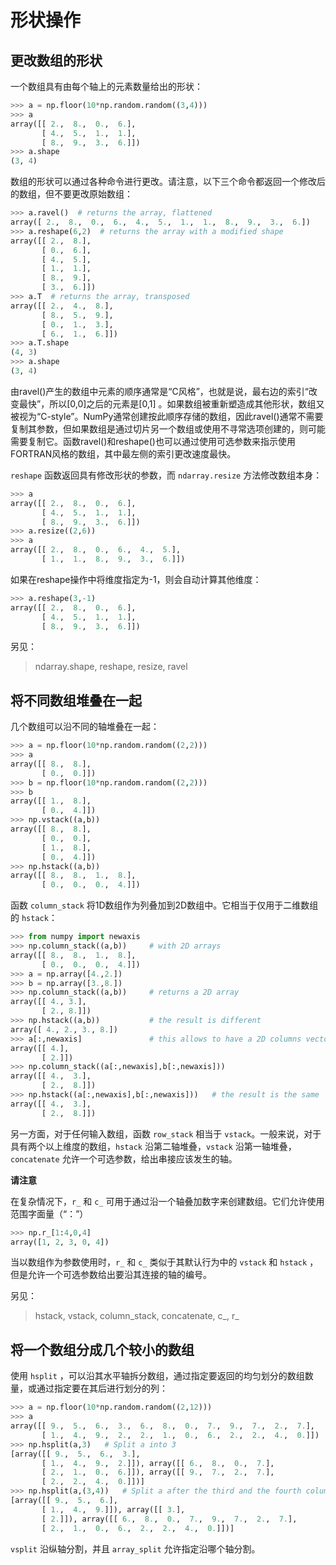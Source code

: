 <title>numpy数组形状操作 - <%-__DOC_NAME__ %></title>
<meta name="keywords" content="numpy数组形状操作" />

# 形状操作

## 更改数组的形状

一个数组具有由每个轴上的元素数量给出的形状：

```python
>>> a = np.floor(10*np.random.random((3,4)))
>>> a
array([[ 2.,  8.,  0.,  6.],
       [ 4.,  5.,  1.,  1.],
       [ 8.,  9.,  3.,  6.]])
>>> a.shape
(3, 4)
```

数组的形状可以通过各种命令进行更改。请注意，以下三个命令都返回一个修改后的数组，但不要更改原始数组：

```python
>>> a.ravel()  # returns the array, flattened
array([ 2.,  8.,  0.,  6.,  4.,  5.,  1.,  1.,  8.,  9.,  3.,  6.])
>>> a.reshape(6,2)  # returns the array with a modified shape
array([[ 2.,  8.],
       [ 0.,  6.],
       [ 4.,  5.],
       [ 1.,  1.],
       [ 8.,  9.],
       [ 3.,  6.]])
>>> a.T  # returns the array, transposed
array([[ 2.,  4.,  8.],
       [ 8.,  5.,  9.],
       [ 0.,  1.,  3.],
       [ 6.,  1.,  6.]])
>>> a.T.shape
(4, 3)
>>> a.shape
(3, 4)
```

由ravel()产生的数组中元素的顺序通常是“C风格”，也就是说，最右边的索引“改变最快”，所以[0,0]之后的元素是[0,1] 。如果数组被重新塑造成其他形状，数组又被视为“C-style”。NumPy通常创建按此顺序存储的数组，因此ravel()通常不需要复制其参数，但如果数组是通过切片另一个数组或使用不寻常选项创建的，则可能需要复制它。函数ravel()和reshape()也可以通过使用可选参数来指示使用FORTRAN风格的数组，其中最左侧的索引更改速度最快。

``reshape`` 函数返回具有修改形状的参数，而 ``ndarray.resize`` 方法修改数组本身：

```python
>>> a
array([[ 2.,  8.,  0.,  6.],
       [ 4.,  5.,  1.,  1.],
       [ 8.,  9.,  3.,  6.]])
>>> a.resize((2,6))
>>> a
array([[ 2.,  8.,  0.,  6.,  4.,  5.],
       [ 1.,  1.,  8.,  9.,  3.,  6.]])
```

如果在reshape操作中将维度指定为-1，则会自动计算其他维度：

```python
>>> a.reshape(3,-1)
array([[ 2.,  8.,  0.,  6.],
       [ 4.,  5.,  1.,  1.],
       [ 8.,  9.,  3.,  6.]])
```

另见：

> ndarray.shape, reshape, resize, ravel

## 将不同数组堆叠在一起

几个数组可以沿不同的轴堆叠在一起：

```python
>>> a = np.floor(10*np.random.random((2,2)))
>>> a
array([[ 8.,  8.],
       [ 0.,  0.]])
>>> b = np.floor(10*np.random.random((2,2)))
>>> b
array([[ 1.,  8.],
       [ 0.,  4.]])
>>> np.vstack((a,b))
array([[ 8.,  8.],
       [ 0.,  0.],
       [ 1.,  8.],
       [ 0.,  4.]])
>>> np.hstack((a,b))
array([[ 8.,  8.,  1.,  8.],
       [ 0.,  0.,  0.,  4.]])
```

函数 ``column_stack`` 将1D数组作为列叠加到2D数组中。它相当于仅用于二维数组的 ``hstack``：

```python
>>> from numpy import newaxis
>>> np.column_stack((a,b))     # with 2D arrays
array([[ 8.,  8.,  1.,  8.],
       [ 0.,  0.,  0.,  4.]])
>>> a = np.array([4.,2.])
>>> b = np.array([3.,8.])
>>> np.column_stack((a,b))     # returns a 2D array
array([[ 4., 3.],
       [ 2., 8.]])
>>> np.hstack((a,b))           # the result is different
array([ 4., 2., 3., 8.])
>>> a[:,newaxis]               # this allows to have a 2D columns vector
array([[ 4.],
       [ 2.]])
>>> np.column_stack((a[:,newaxis],b[:,newaxis]))
array([[ 4.,  3.],
       [ 2.,  8.]])
>>> np.hstack((a[:,newaxis],b[:,newaxis]))   # the result is the same
array([[ 4.,  3.],
       [ 2.,  8.]])
```

另一方面，对于任何输入数组，函数 ``row_stack`` 相当于 ``vstack``。一般来说，对于具有两个以上维度的数组，``hstack`` 沿第二轴堆叠，``vstack`` 沿第一轴堆叠，``concatenate`` 允许一个可选参数，给出串接应该发生的轴。

**请注意**

在复杂情况下，``r_`` 和 ``c_`` 可用于通过沿一个轴叠加数字来创建数组。它们允许使用范围字面量（“：”）

```python
>>> np.r_[1:4,0,4]
array([1, 2, 3, 0, 4])
```

当以数组作为参数使用时，``r_`` 和 ``c_`` 类似于其默认行为中的 ``vstack`` 和 ``hstack`` ，但是允许一个可选参数给出要沿其连接的轴的编号。

另见：

> hstack, vstack, column_stack, concatenate, c\_, r\_

## 将一个数组分成几个较小的数组

使用 ``hsplit`` ，可以沿其水平轴拆分数组，通过指定要返回的均匀划分的数组数量，或通过指定要在其后进行划分的列：

```python
>>> a = np.floor(10*np.random.random((2,12)))
>>> a
array([[ 9.,  5.,  6.,  3.,  6.,  8.,  0.,  7.,  9.,  7.,  2.,  7.],
       [ 1.,  4.,  9.,  2.,  2.,  1.,  0.,  6.,  2.,  2.,  4.,  0.]])
>>> np.hsplit(a,3)   # Split a into 3
[array([[ 9.,  5.,  6.,  3.],
       [ 1.,  4.,  9.,  2.]]), array([[ 6.,  8.,  0.,  7.],
       [ 2.,  1.,  0.,  6.]]), array([[ 9.,  7.,  2.,  7.],
       [ 2.,  2.,  4.,  0.]])]
>>> np.hsplit(a,(3,4))   # Split a after the third and the fourth column
[array([[ 9.,  5.,  6.],
       [ 1.,  4.,  9.]]), array([[ 3.],
       [ 2.]]), array([[ 6.,  8.,  0.,  7.,  9.,  7.,  2.,  7.],
       [ 2.,  1.,  0.,  6.,  2.,  2.,  4.,  0.]])]
```

``vsplit`` 沿纵轴分割，并且 ``array_split`` 允许指定沿哪个轴分割。
